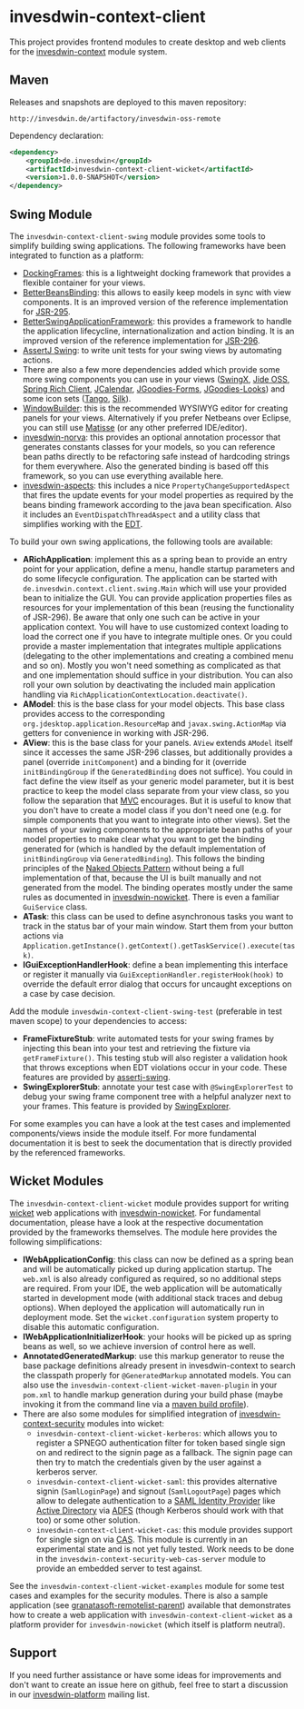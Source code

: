 # invesdwin-context-client
This project provides frontend modules to create desktop and web clients for the [invesdwin-context](https://github.com/subes/invesdwin-context) module system.

## Maven

Releases and snapshots are deployed to this maven repository:
```
http://invesdwin.de/artifactory/invesdwin-oss-remote
```

Dependency declaration:
```xml
<dependency>
	<groupId>de.invesdwin</groupId>
	<artifactId>invesdwin-context-client-wicket</artifactId>
	<version>1.0.0-SNAPSHOT</version>
</dependency>
```

## Swing Module

The `invesdwin-context-client-swing` module provides some tools to simplify building swing applications. The following frameworks have been integrated to function as a platform:
- [DockingFrames](https://github.com/Benoker/DockingFrames): this is a lightweight docking framework that provides a flexible container for your views.
- [BetterBeansBinding](https://github.com/stephenneal/betterbeansbinding): this allows to easily keep models in sync with view components. It is an improved version of the reference implementation for [JSR-295](https://jcp.org/en/jsr/detail?id=295).
- [BetterSwingApplicationFramework](https://sourceforge.net/projects/bsaf/): this provides a framework to handle the application lifecycline, internationalization and action binding. It is an improved version of the reference implementation for [JSR-296](https://en.wikipedia.org/wiki/Swing_Application_Framework).
- [AssertJ Swing](http://joel-costigliola.github.io/assertj/assertj-swing.html): to write unit tests for your swing views by automating actions.
- There are also a few more dependencies added which provide some more swing components you can use in your views ([SwingX](https://github.com/tmyroadctfig/swingx), [Jide OSS](https://github.com/jidesoft/jide-oss), [Spring Rich Client](http://spring-rich-c.sourceforge.net), [JCalendar](https://toedter.com/jcalendar/), [JGoodies-Forms](http://www.jgoodies.com/freeware/libraries/forms/), [JGoodies-Looks](http://www.jgoodies.com/freeware/libraries/looks/)) and some icon sets ([Tango](https://commons.wikimedia.org/wiki/Tango_icons), [Silk](http://www.famfamfam.com/lab/icons/silk/)).
- [WindowBuilder](https://eclipse.org/windowbuilder/): this is the recommended WYSIWYG editor for creating panels for your views. Alternatively if you prefer Netbeans over Eclipse, you can still use [Matisse](https://netbeans.org/features/java/swing.html) (or any other preferred IDE/editor).
- [invesdwin-norva](https://github.com/subes/invesdwin-norva): this provides an optional annotation processor that generates constants classes for your models, so you can reference bean paths directly to be refactoring safe instead of hardcoding strings for them everywhere. Also the generated binding is based off this framework, so you can use everything available here.
- [invesdwin-aspects](https://github.com/subes/invesdwin-aspects): this includes a nice `PropertyChangeSupportedAspect` that fires the update events for your model properties as required by the beans binding framework according to the java bean specification. Also it includes an `EventDispatchThreadAspect` and a utility class that simplifies working with the [EDT](https://en.wikipedia.org/wiki/Event_dispatching_thread).

To build your own swing applications, the following tools are available:

- **ARichApplication**: implement this as a spring bean to provide an entry point for your application, define a menu, handle startup parameters and do some lifecycle configuration. The application can be started with `de.invesdwin.context.client.swing.Main` which will use your provided bean to initialize the GUI. You can provide application properties files as resources for your implementation of this bean (reusing the functionality of JSR-296). Be aware that only one such can be active in your application context. You will have to use customized context loading to load the correct one if you have to integrate multiple ones. Or you could provide a master implementation that integrates multiple applications (delegating to the other implementations and creating a combined menu and so on). Mostly you won't need something as complicated as that and one implementation should suffice in your distribution. You can also roll your own solution by deactivating the included main application handling via `RichApplicationContextLocation.deactivate()`.
- **AModel**: this is the base class for your model objects. This base class provides access to the corresponding `org.jdesktop.application.ResourceMap` and `javax.swing.ActionMap` via getters for convenience in working with JSR-296.
- **AView**: this is the base class for your panels. `AView` extends `AModel` itself since it accesses the same JSR-296 classes, but additionally provides a panel (override `initComponent`) and a binding for it (override `initBindingGroup` if the `GeneratedBinding` does not suffice). You could in fact define the view itself as your generic model parameter, but it is best practice to keep the model class separate from your view class, so you follow the separation that [MVC](https://en.wikipedia.org/wiki/Model%E2%80%93view%E2%80%93controller) encourages. But it is useful to know that you don't have to create a model class if you don't need one (e.g. for simple components that you want to integrate into other views). Set the names of your swing components to the appropriate bean paths of your model properties to make clear what you want to get the binding generated for (which is handled by the default implementation of `initBindingGroup` via `GeneratedBinding`). This follows the binding principles of the [Naked Objects Pattern](https://en.wikipedia.org/wiki/Naked_objects) without being a full implementation of that, because the UI is built manually and not generated from the model. The binding operates mostly under the same rules as documented in [invesdwin-nowicket](https://github.com/subes/invesdwin-nowicket). There is even a familiar `GuiService` class.
- **ATask**: this class can be used to define asynchronous tasks you want to track in the status bar of your main window. Start them from your button actions via `Application.getInstance().getContext().getTaskService().execute(task)`.
- **IGuiExceptionHandlerHook**: define a bean implementing this interface or register it manually via `GuiExceptionHandler.registerHook(hook)` to override the default error dialog that occurs for uncaught exceptions on a case by case decision.

Add the module `invesdwin-context-client-swing-test` (preferable in test maven scope) to your dependencies to access:
- **FrameFixtureStub**: write automated tests for your swing frames by injecting this bean into your test and retrieving the fixture via `getFrameFixture()`. This testing stub will also register a validation hook that throws exceptions when EDT violations occur in your code. These features are provided by [assertj-swing](http://joel-costigliola.github.io/assertj/assertj-swing.html).
- **SwingExplorerStub**: annotate your test case with `@SwingExplorerTest` to debug your swing frame component tree with a helpful analyzer next to your frames. This feature is provided by [SwingExplorer](https://github.com/swingexplorer/swingexplorer).

For some examples you can have a look at the test cases and implemented components/views inside the module itself. For more fundamental documentation it is best to seek the documentation that is directly provided by the referenced frameworks.

## Wicket Modules

The `invesdwin-context-client-wicket` module provides support for writing [wicket](https://wicket.apache.org/) web applications with [invesdwin-nowicket](https://github.com/subes/invesdwin-nowicket). For fundamental documentation, please have a look at the respective documentation provided by the frameworks themselves. The module here provides the following simplifications:
- **IWebApplicationConfig**: this class can now be defined as a spring bean and will be automatically picked up during application startup. The `web.xml` is also already configured as required, so no additional steps are required. From your IDE, the web application will be automatically started in development mode (with additional stack traces and debug options). When deployed the application will automatically run in deployment mode. Set the `wicket.configuration` system property to disable this automatic configuration.
- **IWebApplicationInitializerHook**: your hooks will be picked up as spring beans as well, so we achieve inversion of control here as well.
- **AnnotatedGeneratedMarkup**: use this markup generator to reuse the base package definitions already present in invesdwin-context to search the classpath properly for `@GeneratedMarkup` annotated models. You can also use the `invesdwin-context-client-wicket-maven-plugin` in your `pom.xml` to handle markup generation during your build phase (maybe invoking it from the command line via a [maven build profile](http://maven.apache.org/guides/introduction/introduction-to-profiles.html)).
- There are also some modules for simplified integration of [invesdwin-context-security](https://github.com/subes/invesdwin-context-security) modules into wicket:
	- `invesdwin-context-client-wicket-kerberos`: which allows you to register a SPNEGO authentication filter for token based single sign on and redirect to the signin page as a fallback. The signin page can then try to match the credentials given by the user against a kerberos server.
	- `invesdwin-context-client-wicket-saml`: this provides alternative signin (`SamlLoginPage`) and signout (`SamlLogoutPage`) pages which allow to delegate authentication to a [SAML Identity Provider](https://en.wikipedia.org/wiki/Security_Assertion_Markup_Language) like [Active Directory](https://de.wikipedia.org/wiki/Active_Directory) via [ADFS](https://en.wikipedia.org/wiki/Active_Directory_Federation_Services) (though Kerberos should work with that too) or some other solution.
	- `invesdwin-context-client-wicket-cas`: this module provides support for single sign on via [CAS](https://en.wikipedia.org/wiki/Central_Authentication_Service). This module is currently in an experimental state and is not yet fully tested. Work needs to be done in the `invesdwin-context-security-web-cas-server` module to provide an embedded server to test against.

See the `invesdwin-context-client-wicket-examples` module for some test cases and examples for the security modules. There is also a sample application (see [granatasoft-remotelist-parent](https://github.com/subes/invesdwin-nowicket/tree/master/invesdwin-nowicket-parent/invesdwin-nowicket-examples)) available that demonstrates how to create a web application with `invesdwin-context-client-wicket` as a platform provider for `invesdwin-nowicket` (which itself is platform neutral).

## Support

If you need further assistance or have some ideas for improvements and don't want to create an issue here on github, feel free to start a discussion in our [invesdwin-platform](https://groups.google.com/forum/#!forum/invesdwin-platform) mailing list.
